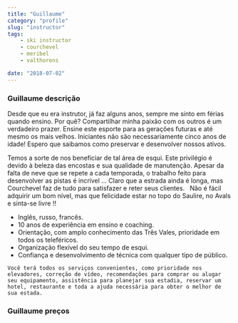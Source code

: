 ```yaml
---
title: "Guillaume"
category: "profile"
slug: "instructor"
tags:
    - ski instructor
    - courchevel
    - meribel
    - valthorens

date: "2018-07-02"
---
```


### Guillaume descrição
Desde que eu era instrutor, já faz alguns anos, sempre me sinto em férias quando ensino.
Por quê? Compartilhar minha paixão com os outros é um verdadeiro prazer. Ensine este esporte para as gerações futuras e até mesmo os mais velhos.
Iniciantes não são necessariamente cinco anos de idade! Espero que saibamos como preservar e desenvolver nossos ativos.

Temos a sorte de nos beneficiar de tal área de esqui.
Este privilégio é devido à beleza das encostas e sua qualidade de manutenção. Apesar da falta de neve que se repete a cada temporada, o trabalho feito para desenvolver as pistas é incrível ... Claro que a estrada ainda é longa, mas Courchevel faz de tudo para satisfazer e reter seus clientes.
 
Não é fácil adquirir um bom nível, mas que felicidade estar no topo do Saulire, no Avals e sinta-se livre !!

* Inglês, russo, francês.
* 10 anos de experiência em ensino e coaching.
* Orientação, com amplo conhecimento das Três Vales, prioridade em todos os teleféricos.
* Organização flexível do seu tempo de esqui.
* Confiança e desenvolvimento de técnica com qualquer tipo de público.

`Você terá todos os serviços convenientes, como prioridade nos elevadores, correção de vídeo, recomendações para comprar ou alugar seu equipamento, assistência para planejar sua estadia, reservar um hotel, restaurante e toda a ajuda necessária para obter o melhor de sua estada.`

### Guillaume preços 


